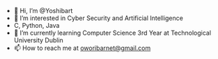 - 👋 Hi, I’m @Yoshibart
- 👀 I’m interested in Cyber Security and Artificial Intelligence
- C, Python, Java
- 🌱 I’m currently learning Computer Science 3rd Year at Technological University Dublin
- 📫 How to reach me at oworibarnet@gmail.com

<!---
Yoshibart/Yoshibart is a ✨ special ✨ repository because its `README.md` (this file) appears on your GitHub profile.
You can click the Preview link to take a look at your changes.
--->
